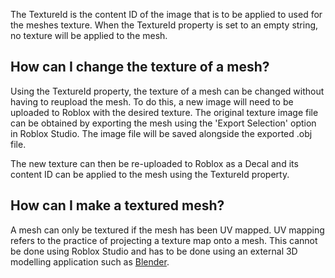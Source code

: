 The TextureId is the content ID of the image that is to be applied to used for the meshes texture. When the TextureId property is set to an empty string, no texture will be applied to the mesh.

How can I change the texture of a mesh?
---------------------------------------

Using the TextureId property, the texture of a mesh can be changed without having to reupload the mesh. To do this, a new image will need to be uploaded to Roblox with the desired texture. The original texture image file can be obtained by exporting the mesh using the 'Export Selection' option in Roblox Studio. The image file will be saved alongside the exported .obj file.

The new texture can then be re-uploaded to Roblox as a Decal and its content ID can be applied to the mesh using the TextureId property.

How can I make a textured mesh?
-------------------------------

A mesh can only be textured if the mesh has been UV mapped. UV mapping refers to the practice of projecting a texture map onto a mesh. This cannot be done using Roblox Studio and has to be done using an external 3D modelling application such as [Blender](https://www.blender.org/).